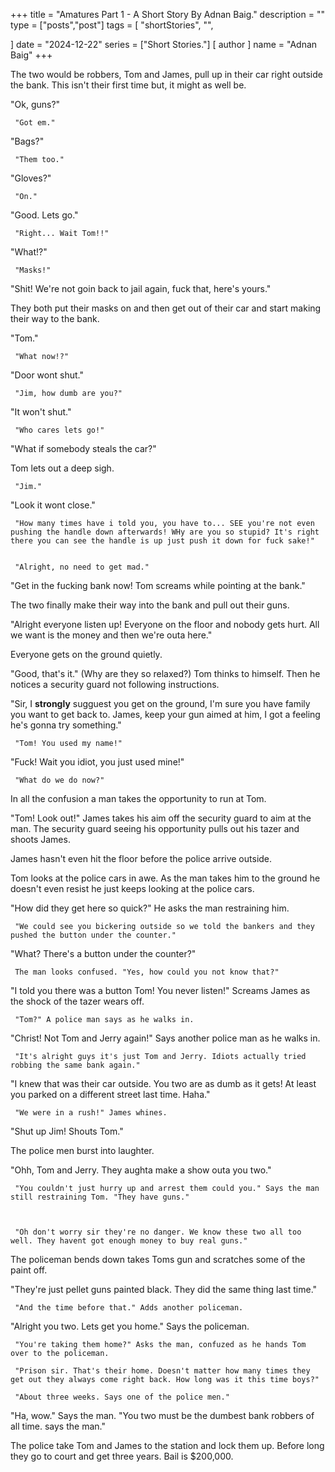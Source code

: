 +++
title = "Amatures Part 1 - A Short Story By Adnan Baig."
description = ""
type = ["posts","post"]
tags = [
    "shortStories",
    "",
    
]
date = "2024-12-22"
series = ["Short Stories."]
[ author ]
  name = "Adnan Baig"
+++


The two would be robbers, Tom and James, pull up in their car right outside the bank. This isn't their first time but, it might as well be.


"Ok, guns?"


     "Got em."


"Bags?"


     "Them too."


"Gloves?"


     "On."


"Good. Lets go."


     "Right... Wait Tom!!"


"What!?"


     "Masks!"


"Shit! We're not goin back to jail again, fuck that, here's yours."

They both put their masks on and then get out of their car and start making their way to the bank.

"Tom."


     "What now!?"


"Door wont shut."


     "Jim, how dumb are you?"


"It won't shut."


     "Who cares lets go!"


"What if somebody steals the car?"


Tom lets out a deep sigh.


     "Jim."


"Look it wont close."


     "How many times have i told you, you have to... SEE you're not even pushing the handle down afterwards! WHy are you so stupid? It's right there you can see the handle is up just push it down for fuck sake!"


     "Alright, no need to get mad."


"Get in the fucking bank now! Tom screams while pointing at the bank."

The two finally make their way into the bank and pull out their guns.

"Alright everyone listen up! Everyone on the floor and nobody gets hurt. All we want is the money and then we're outa here."

Everyone gets on the ground quietly.

"Good, that's it." (Why are they so relaxed?) Tom thinks to himself. Then he notices a security guard not following instructions.

"Sir, I **strongly** sugguest you get on the ground, I'm sure you have family you want to get back to. James, keep your gun aimed at him, I got a feeling he's gonna try something."


     "Tom! You used my name!"

"Fuck! Wait you idiot, you just used mine!"


     "What do we do now?"

In all the confusion a man takes the opportunity to run at Tom.

"Tom! Look out!" James takes his aim off the security guard to aim at the man. The security guard seeing his opportunity pulls out his tazer and shoots James.

James hasn't even hit the floor before the police arrive outside.

Tom looks at the police cars in awe. As the man takes him to the ground he doesn't even resist he just keeps looking at the police cars.

"How did they get here so quick?" He asks the man restraining him.


     "We could see you bickering outside so we told the bankers and they pushed the button under the counter."

"What? There's a button under the counter?"


     The man looks confused. "Yes, how could you not know that?"

"I told you there was a button Tom! You never listen!" Screams James as the shock of the tazer wears off.


     "Tom?" A police man says as he walks in.

"Christ! Not Tom and Jerry again!" Says another police man as he walks in.


     "It's alright guys it's just Tom and Jerry. Idiots actually tried robbing the same bank again."

"I knew that was their car outside. You two are as dumb as it gets! At least you parked on a different street last time. Haha."


     "We were in a rush!" James whines.


"Shut up Jim! Shouts Tom."

The police men burst into laughter.

"Ohh, Tom and Jerry. They aughta make a show outa you two."


     "You couldn't just hurry up and arrest them could you." Says the man still restraining Tom. "They have guns."



     "Oh don't worry sir they're no danger. We know these two all too well. They havent got enough money to buy real guns."

The policeman bends down takes Toms gun and scratches some of the paint off.

"They're just pellet guns painted black. They did the same thing last time."


     "And the time before that." Adds another policeman.

"Alright you two. Lets get you home." Says the policeman.



     "You're taking them home?" Asks the man, confuzed as he hands Tom over to the policeman.

     "Prison sir. That's their home. Doesn't matter how many times they get out they always come right back. How long was it this time boys?"

     "About three weeks. Says one of the police men."



"Ha, wow." Says the man. "You two must be the dumbest bank robbers of all time. says the man."

The police take Tom and James to the station and lock them up. Before long they go to court and get three years. Bail is $200,000.
